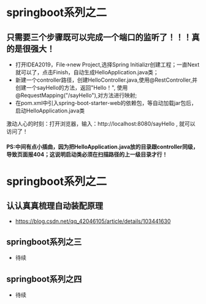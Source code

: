 # springboot系列之二
## 只需要三个步骤既可以完成一个端口的监听了！！！真的是很强大！
- 打开IDEA2019，File->new Project,选择Spring Initializr创建工程；一直Next就可以了，点击Finish，自动生成HelloApplication.java类；
- 新建一个controller路径，创建HelloController.java,使用@RestController,并创建一个sayHello的方法，返回"Hello！", 使用@RequestMapping("/sayHello"),对方法进行映射;
- 在pom.xml中引入spring-boot-starter-web的依赖包，等自动加载jar包后，启动HelloApplication.java类

激动人心的时刻：打开浏览器，输入：http://localhost:8080/sayHello , 就可以访问了！



#### PS:中间有点小插曲，因为把HelloApplication.java放的目录跟controller同级，导致页面报404；这说明启动类必须在扫描路径的上一级目录才行！

# springboot系列之二 

## 认认真真梳理自动装配原理

- https://blog.csdn.net/qq_42046105/article/details/103441630

## springboot系列之三

- 待续

## springboot系列之四

- 待续